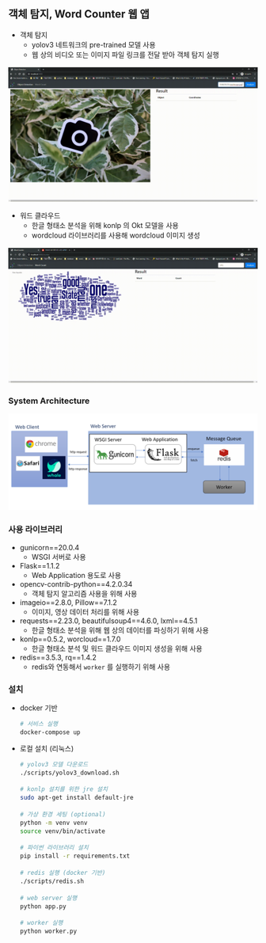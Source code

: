 ## 객체 탐지, Word Counter 웹 앱

- 객체 탐지
  - yolov3 네트워크의 pre-trained 모델 사용
  - 웹 상의 비디오 또는 이미지 파일 링크를 전달 받아 객체 탐지 실행

![object_detection](img/object_detection.gif)

- 워드 클라우드
  - 한글 형태소 분석을 위해 konlp 의 Okt 모델을 사용
  - wordcloud 라이브러리를 사용해 wordcloud 이미지 생성

![word_count](img/word_count.gif)



### System Architecture

![image-20200623211531877](img/image-20200623211531877.png)





### 사용 라이브러리

- gunicorn==20.0.4
  - WSGI 서버로 사용
- Flask==1.1.2
  - Web Application 용도로 사용
- opencv-contrib-python==4.2.0.34
  - 객체 탐지 알고리즘 사용을 위해 사용
- imageio==2.8.0, Pillow==7.1.2
  - 이미지, 영상 데이터 처리를 위해 사용
- requests==2.23.0, beautifulsoup4==4.6.0, lxml==4.5.1
  - 한글 형태소 분석을 위해 웹 상의 데이터를 파싱하기 위해 사용
- konlp==0.5.2, worcloud==1.7.0
  - 한글 형태소 분석 및 워드 클라우드 이미지 생성을 위해 사용
- redis==3.5.3, rq==1.4.2
  - redis와 연동해서 `worker` 를 실행하기 위해 사용





### 설치

- docker 기반

  ```bash
  # 서비스 실행
  docker-compose up
  ```

- 로컬 설치 (리눅스)

  ```bash
  # yolov3 모델 다운로드
  ./scripts/yolov3_download.sh
  
  # konlp 설치를 위한 jre 설치
  sudo apt-get install default-jre
  
  # 가상 환경 세팅 (optional)
  python -m venv venv
  source venv/bin/activate
  
  # 파이썬 라이브러리 설치
  pip install -r requirements.txt
  
  # redis 실행 (docker 기반)
  ./scripts/redis.sh
  
  # web server 실행
  python app.py
  
  # worker 실행
  python worker.py
  ```





